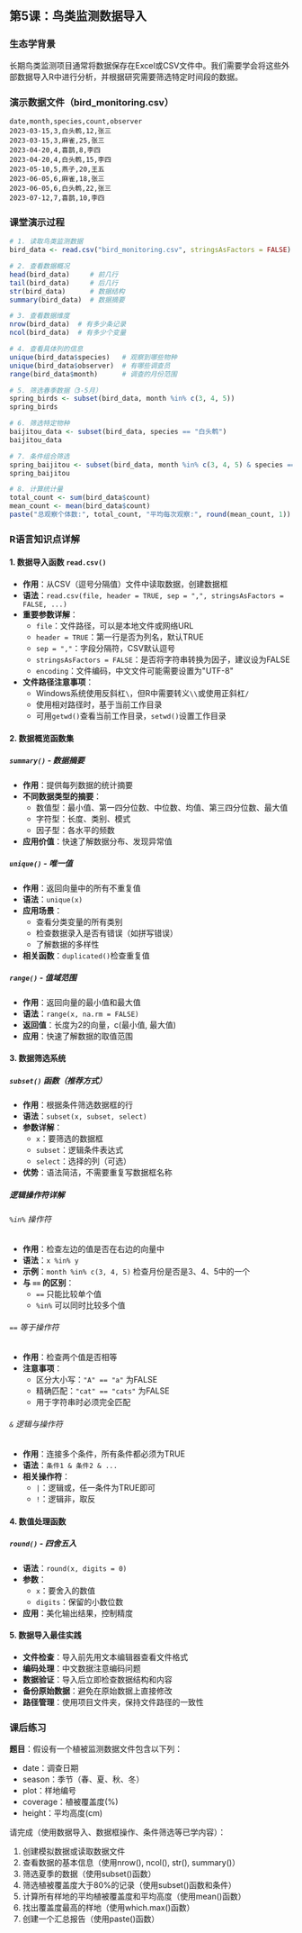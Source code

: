 
## 第5课：鸟类监测数据导入

### 生态学背景
长期鸟类监测项目通常将数据保存在Excel或CSV文件中。我们需要学会将这些外部数据导入R中进行分析，并根据研究需要筛选特定时间段的数据。

### 演示数据文件（bird_monitoring.csv）
```csv
date,month,species,count,observer
2023-03-15,3,白头鹎,12,张三
2023-03-15,3,麻雀,25,张三
2023-04-20,4,喜鹊,8,李四
2023-04-20,4,白头鹎,15,李四
2023-05-10,5,燕子,20,王五
2023-06-05,6,麻雀,18,张三
2023-06-05,6,白头鹎,22,张三
2023-07-12,7,喜鹊,10,李四
```

### 课堂演示过程
```r
# 1. 读取鸟类监测数据
bird_data <- read.csv("bird_monitoring.csv", stringsAsFactors = FALSE)

# 2. 查看数据概况
head(bird_data)     # 前几行
tail(bird_data)     # 后几行
str(bird_data)      # 数据结构
summary(bird_data)  # 数据摘要

# 3. 查看数据维度
nrow(bird_data)  # 有多少条记录
ncol(bird_data)  # 有多少个变量

# 4. 查看具体列的信息
unique(bird_data$species)   # 观察到哪些物种
unique(bird_data$observer)  # 有哪些调查员
range(bird_data$month)      # 调查的月份范围

# 5. 筛选春季数据（3-5月）
spring_birds <- subset(bird_data, month %in% c(3, 4, 5))
spring_birds

# 6. 筛选特定物种
baijitou_data <- subset(bird_data, species == "白头鹎")
baijitou_data

# 7. 条件组合筛选
spring_baijitou <- subset(bird_data, month %in% c(3, 4, 5) & species == "白头鹎")
spring_baijitou

# 8. 计算统计量
total_count <- sum(bird_data$count)
mean_count <- mean(bird_data$count)
paste("总观察个体数:", total_count, "平均每次观察:", round(mean_count, 1))
```

### R语言知识点详解

#### 1. 数据导入函数 `read.csv()`
- **作用**：从CSV（逗号分隔值）文件中读取数据，创建数据框
- **语法**：`read.csv(file, header = TRUE, sep = ",", stringsAsFactors = FALSE, ...)`
- **重要参数详解**：
  - `file`：文件路径，可以是本地文件或网络URL
  - `header = TRUE`：第一行是否为列名，默认TRUE
  - `sep = ","`：字段分隔符，CSV默认逗号
  - `stringsAsFactors = FALSE`：是否将字符串转换为因子，建议设为FALSE
  - `encoding`：文件编码，中文文件可能需要设置为"UTF-8"
- **文件路径注意事项**：
  - Windows系统使用反斜杠`\`，但R中需要转义`\\`或使用正斜杠`/`
  - 使用相对路径时，基于当前工作目录
  - 可用`getwd()`查看当前工作目录，`setwd()`设置工作目录

#### 2. 数据概览函数集
##### `summary()` - 数据摘要
- **作用**：提供每列数据的统计摘要
- **不同数据类型的摘要**：
  - 数值型：最小值、第一四分位数、中位数、均值、第三四分位数、最大值
  - 字符型：长度、类别、模式
  - 因子型：各水平的频数
- **应用价值**：快速了解数据分布、发现异常值

##### `unique()` - 唯一值
- **作用**：返回向量中的所有不重复值
- **语法**：`unique(x)`
- **应用场景**：
  - 查看分类变量的所有类别
  - 检查数据录入是否有错误（如拼写错误）
  - 了解数据的多样性
- **相关函数**：`duplicated()`检查重复值

##### `range()` - 值域范围
- **作用**：返回向量的最小值和最大值
- **语法**：`range(x, na.rm = FALSE)`
- **返回值**：长度为2的向量，c(最小值, 最大值)
- **应用**：快速了解数据的取值范围

#### 3. 数据筛选系统
##### `subset()` 函数（推荐方式）
- **作用**：根据条件筛选数据框的行
- **语法**：`subset(x, subset, select)`
- **参数详解**：
  - `x`：要筛选的数据框
  - `subset`：逻辑条件表达式
  - `select`：选择的列（可选）
- **优势**：语法简洁，不需要重复写数据框名称

##### 逻辑操作符详解
###### `%in%` 操作符
- **作用**：检查左边的值是否在右边的向量中
- **语法**：`x %in% y`
- **示例**：`month %in% c(3, 4, 5)` 检查月份是否是3、4、5中的一个
- **与 `==` 的区别**：
  - `==` 只能比较单个值
  - `%in%` 可以同时比较多个值

###### `==` 等于操作符
- **作用**：检查两个值是否相等
- **注意事项**：
  - 区分大小写：`"A" == "a"` 为FALSE
  - 精确匹配：`"cat" == "cats"` 为FALSE
  - 用于字符串时必须完全匹配

###### `&` 逻辑与操作符
- **作用**：连接多个条件，所有条件都必须为TRUE
- **语法**：`条件1 & 条件2 & ...`
- **相关操作符**：
  - `|`：逻辑或，任一条件为TRUE即可
  - `!`：逻辑非，取反

#### 4. 数值处理函数
##### `round()` - 四舍五入
- **语法**：`round(x, digits = 0)`
- **参数**：
  - `x`：要舍入的数值
  - `digits`：保留的小数位数
- **应用**：美化输出结果，控制精度

#### 5. 数据导入最佳实践
- **文件检查**：导入前先用文本编辑器查看文件格式
- **编码处理**：中文数据注意编码问题
- **数据验证**：导入后立即检查数据结构和内容
- **备份原始数据**：避免在原始数据上直接修改
- **路径管理**：使用项目文件夹，保持文件路径的一致性

### 课后练习
**题目**：假设有一个植被监测数据文件包含以下列：
- date：调查日期
- season：季节（春、夏、秋、冬）  
- plot：样地编号
- coverage：植被覆盖度(%)
- height：平均高度(cm)

请完成（使用数据导入、数据框操作、条件筛选等已学内容）：
1. 创建模拟数据或读取数据文件
2. 查看数据的基本信息（使用nrow(), ncol(), str(), summary()）
3. 筛选夏季的数据（使用subset()函数）
4. 筛选植被覆盖度大于80%的记录（使用subset()函数和条件）
5. 计算所有样地的平均植被覆盖度和平均高度（使用mean()函数）
6. 找出覆盖度最高的样地（使用which.max()函数）
7. 创建一个汇总报告（使用paste()函数）
